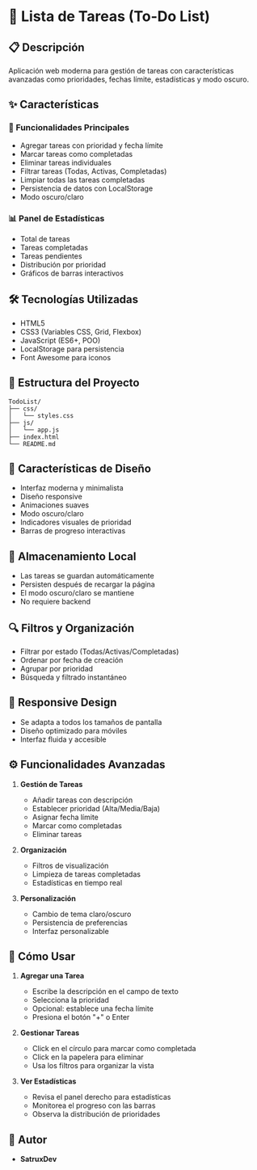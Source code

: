 # 📝 Lista de Tareas (To-Do List)

## 📋 Descripción
Aplicación web moderna para gestión de tareas con características avanzadas como prioridades, fechas límite, estadísticas y modo oscuro.

## ✨ Características

### 🎯 Funcionalidades Principales
- Agregar tareas con prioridad y fecha límite
- Marcar tareas como completadas
- Eliminar tareas individuales
- Filtrar tareas (Todas, Activas, Completadas)
- Limpiar todas las tareas completadas
- Persistencia de datos con LocalStorage
- Modo oscuro/claro

### 📊 Panel de Estadísticas
- Total de tareas
- Tareas completadas
- Tareas pendientes
- Distribución por prioridad
- Gráficos de barras interactivos

## 🛠️ Tecnologías Utilizadas
- HTML5
- CSS3 (Variables CSS, Grid, Flexbox)
- JavaScript (ES6+, POO)
- LocalStorage para persistencia
- Font Awesome para iconos

## 📁 Estructura del Proyecto
```
TodoList/
├── css/
│   └── styles.css
├── js/
│   └── app.js
├── index.html
└── README.md
```

## 🎨 Características de Diseño
- Interfaz moderna y minimalista
- Diseño responsive
- Animaciones suaves
- Modo oscuro/claro
- Indicadores visuales de prioridad
- Barras de progreso interactivas

## 💾 Almacenamiento Local
- Las tareas se guardan automáticamente
- Persisten después de recargar la página
- El modo oscuro/claro se mantiene
- No requiere backend

## 🔍 Filtros y Organización
- Filtrar por estado (Todas/Activas/Completadas)
- Ordenar por fecha de creación
- Agrupar por prioridad
- Búsqueda y filtrado instantáneo

## 📱 Responsive Design
- Se adapta a todos los tamaños de pantalla
- Diseño optimizado para móviles
- Interfaz fluida y accesible

## ⚙️ Funcionalidades Avanzadas
1. **Gestión de Tareas**
   - Añadir tareas con descripción
   - Establecer prioridad (Alta/Media/Baja)
   - Asignar fecha límite
   - Marcar como completadas
   - Eliminar tareas

2. **Organización**
   - Filtros de visualización
   - Limpieza de tareas completadas
   - Estadísticas en tiempo real

3. **Personalización**
   - Cambio de tema claro/oscuro
   - Persistencia de preferencias
   - Interfaz personalizable

## 🚀 Cómo Usar

1. **Agregar una Tarea**
   - Escribe la descripción en el campo de texto
   - Selecciona la prioridad
   - Opcional: establece una fecha límite
   - Presiona el botón "+" o Enter

2. **Gestionar Tareas**
   - Click en el círculo para marcar como completada
   - Click en la papelera para eliminar
   - Usa los filtros para organizar la vista

3. **Ver Estadísticas**
   - Revisa el panel derecho para estadísticas
   - Monitorea el progreso con las barras
   - Observa la distribución de prioridades

## 👤 Autor
- **SatruxDev**
